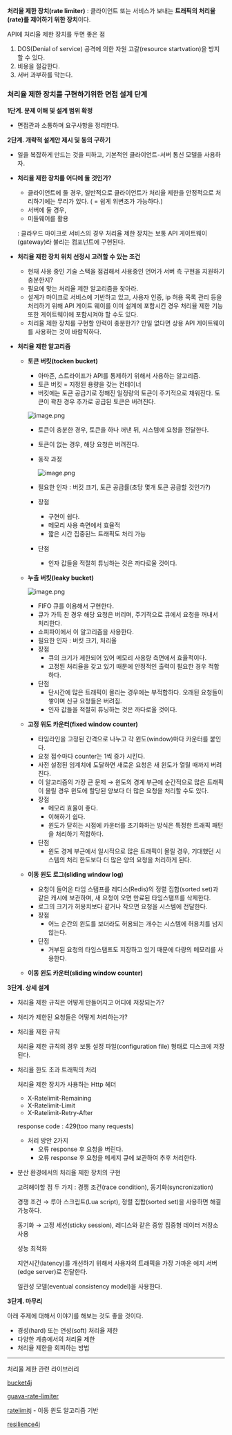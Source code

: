 **처리율 제한 장치(rate limiter)** : 클라이언트 또는 서비스가 보내는 **트래픽의 처리율(rate)를 제어하기 위한 장치**이다.

API에 처리율 제한 장치를 두면 좋은 점

1. DOS(Denial of service) 공격에 의한 자원 고갈(resource startvation)을 방지할 수 있다.
2. 비용을 절감한다.
3. 서버 과부하를 막는다.

### 처리율 제한 장치를 구현하기위한 면접 설계 단계

**1단계. 문제 이해 및 설계 범위 확정**

- 면접관과 소통하며 요구사항을 정리한다.

**2단계. 개략적 설계안 제시 및 동의 구하기**

- 일을 복잡하게 만드는 것을 피하고, 기본적인 클라이언트-서버 통신 모델을 사용하자.
- **처리율 제한 장치를 어디에 둘 것인가?**
    - 클라이언트에 둘 경우, 일반적으로 클라이언트가 처리율 제한을 안정적으로 처리하기에는 무리가 있다. ( = 쉽게 위변조가 가능하다.)
    - 서버에 둘 경우,
    - 미들웨어를 활용
    
    : 클라우드 마이크로 서비스의 경우 처리율 제한 장치는 보통 API 게이트웨이(gateway)라 불리는 컴포넌트에 구현된다.
    
- **처리율 제한 장치 위치 선정시 고려할 수 있는 조건**
    - 현재 사용 중인 기술 스택을 점검해서 사용중인 언어가 서버 측 구현을 지원하기 충분한지?
    - 필요에 맞는 처리율 제한 알고리즘을 찾아라.
    - 설계가 마이크로 서비스에 기반하고 있고, 사용자 인증, ip 허용 목록 관리 등을 처리하기 위해 API 게이트 웨이를 이미 설계에 포함시킨 경우 처리율 제한 기능 또한 게이트웨이에 포함시켜야 할 수도 있다.
    - 처리율 제한 장치를 구현할 인력이 충분한가? 만일 없다면 상용 API 게이트웨이를 사용하는 것이 바람직하다.
- **처리율 제한 알고리즘**
    - **토큰 버킷(tocken bucket)**
        - 아마존, 스트라이프가 API를 통제하기 위해서 사용하는 알고리즘.
        - 토큰 버킷 = 지정된 용량을 갖는 컨테이너
        - 버킷에는 토큰 공급기로 정해진 일정량의 토큰이 주기적으로 채워진다. 토큰이 꽉찬 경우 추가로 공급된 토큰은 버려진다.
        
        ![image.png](https://prod-files-secure.s3.us-west-2.amazonaws.com/3b128aa8-2b95-401c-9089-9490077bf2a3/ea524c12-d1f4-420f-82b8-859ef6f8ed2d/image.png)
        
        - 토큰이 충분한 경우, 토큰을 하나 꺼낸 뒤, 시스템에 요청을 전달한다.
        - 토큰이 없는 경우, 해당 요청은 버려진다.
        - 동작 과정
            
            ![image.png](https://prod-files-secure.s3.us-west-2.amazonaws.com/3b128aa8-2b95-401c-9089-9490077bf2a3/35ad8b8b-0b08-4478-831c-1002e87ad917/image.png)
            
        - 필요한 인자 : 버킷 크기, 토큰 공급률(초당 몇개 토큰 공급할 것인가?)
        - 장점
            - 구현이 쉽다.
            - 메모리 사용 측면에서 효율적
            - 짧은 시간 집중된느 트래픽도 처리 가능
        - 단점
            - 인자 값들을 적절히 튜닝하는 것은 까다로울 것이다.
    - **누출 버킷(leaky bucket)**
        
        ![image.png](https://prod-files-secure.s3.us-west-2.amazonaws.com/3b128aa8-2b95-401c-9089-9490077bf2a3/24656c42-1bbe-4fdd-9b24-542489f64ca7/image.png)
        
        - FIFO 큐를 이용해서 구현한다.
        - 큐가 가득 찬 경우 해당 요청은 버리며, 주기적으로 큐에서 요청을 꺼내서 처리한다.
        - 쇼피파이에서 이 알고리즘을 사용한다.
        - 필요한 인자 : 버킷 크기, 처리율
        - 장점
            - 큐의 크기가 제한되어 있어 메모리 사용량 측면에서 효율적이다.
            - 고정된 처리율을 갖고 있기 때문에 안정적인 출력이 필요한 경우 적합하다.
        - 단점
            - 단시간에 많은 트래픽이 몰리는 경우에는 부적합하다. 오래된 요청들이 쌓이며 신규 요청들은 버려짐.
            - 인자 값들을 적절히 튜닝하는 것은 까다로울 것이다.
    - **고정 위도 카운터(fixed window counter)**
        - 타임라인을 고정된 간격으로 나누고 각 윈도(window)마다 카운터를 붙인다.
        - 요청 접수마다 counter는 1씩 증가 시킨다.
        - 사전 설정된 임계치에 도달하면 새로운 요청은 새 윈도가 열릴 때까지 버려진다.
        - 이 알고리즘의 가장 큰 문제 → 윈도의 경계 부근에 순간적으로 많은 트래픽이 몰릴 경우 윈도에 할당된 양보다 더 많은 요청을 처리할 수도 있다.
        - 장점
            - 메모리 효율이 좋다.
            - 이해하기 쉽다.
            - 윈도가 닫히는 시점에 카운터를 초기화하는 방식은 특정한 트래픽 패턴을 처리하기 적합하다.
        - 단점
            - 윈도 경계 부근에서 일시적으로 많은 트래픽이 몰릴 경우, 기대했던 시스템의 처리 한도보다 더 많은 양의 요청을 처리하게 된다.
    - **이동 윈도 로그(sliding window log)**
        - 요청이 들어온 타임 스탬프를 레디스(Redis)의 정렬 집합(sorted set)과 같은 캐시에 보관하며, 새 요청이 오면 만료된 타임스탬프를 삭제한다.
        - 로그의 크기가 허용치보다 같거나 작으면 요청을 시스템에 전달한다.
        - 장점
            - 어느 순간의 윈도를 보더라도 허용되는 개수는 시스템에 허용치를 넘지 않는다.
        - 단점
            - 거부된 요청의 타임스탬프도 저장하고 있기 때문에 다량의 메모리를 사용한다.
    - **이동 윈도 카운터(sliding window counter)**
        
        

**3단계. 상세 설계**

- 처리율 제한 규칙은 어떻게 만들어지고 어디에 저장되는가?
- 처리가 제한된 요청들은 어떻게 처리하는가?

- 처리율 제한 규칙
    
    처리율 제한 규칙의 경우 보통 설정 파일(configuration file) 형태로 디스크에 저장된다.
    
- 처리율 한도 초과 트래픽의 처리
    
    처리율 제한 장치가 사용하는 Http 헤더
    
    - X-Ratelimit-Remaining
    - X-Ratelimit-Limit
    - X-Ratelimit-Retry-After
    
    response code : 429(too many requests)
    
    - 처리 방안 2가지
        - 오류 response 후 요청을 버린다.
        - 오류 response 후 요청을 메세지 큐에 보관하여 추후 처리한다.
- 분산 환경에서의 처리율 제한 장치의 구현
    
    고려해야할 점 두 가지 : 경쟁 조건(race condition), 동기화(syncronization)
    
    경쟁 조건 → 루아 스크립트(Lua script), 정렬 집합(sorted set)을 사용하면 해결가능하다.
    
    동기화 → 고정 세션(sticky session), 레디스와 같은 중앙 집중형 데이터 저장소 사용
    
    성능 최적화
    
    지연시간(latency)를 개선하기 위해서 사용자의 트래픽을 가장 가까운 에지 서버(edge server)로 전달한다.
    
    일관성 모델(eventual consistency model)을 사용한다.
    

**3단계. 마무리**

아래 주제에 대해서 이야기를 해보는 것도 좋을 것이다.

- 경성(hard) 또는 연성(soft) 처리율 제한
- 다양한 계층에서의 처리율 제한
- 처리율 제한을 회피하는 방법

---

처리율 제한 관련 라이브러리

[bucket4j](https://bucket4j.com/)

[guava-rate-limiter](https://www.baeldung.com/guava-rate-limiter)

[ratelimitj](https://github.com/mokies/ratelimitj) - 이동 윈도 알고리즘 기반

[resilience4j](https://resilience4j.readme.io/)

